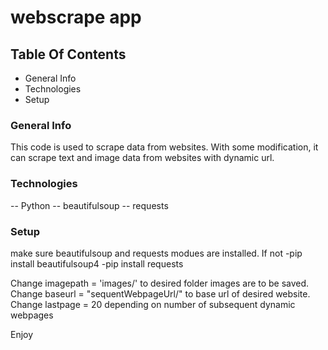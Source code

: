 # webscrape app

## Table Of Contents
- General Info
- Technologies
- Setup

### General Info
This code is used to scrape data from websites. With some modification, it can scrape text and image data from websites with dynamic url.
### Technologies
  -- Python
  -- beautifulsoup
  -- requests
 
### Setup

make sure beautifulsoup and requests modues are installed. If not
-pip install beautifulsoup4
-pip install requests

Change imagepath = 'images/' to desired folder images are to be saved.
Change baseurl = "sequentWebpageUrl/" to base url of desired website.
Change lastpage = 20 depending on number of subsequent dynamic webpages 
    
Enjoy


